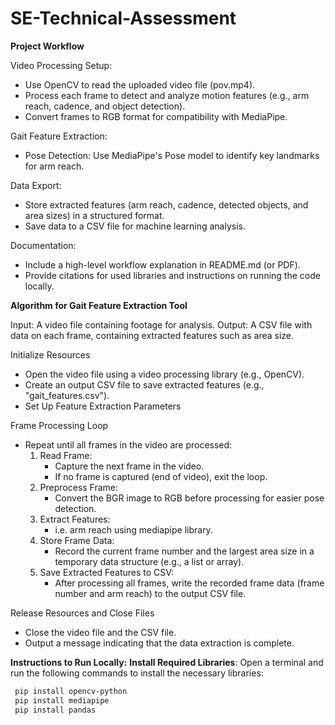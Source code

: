 # SE-Technical-Assessment

**Project Workflow**

Video Processing Setup:

- Use OpenCV to read the uploaded video file (pov.mp4).
- Process each frame to detect and analyze motion features (e.g., arm reach, cadence, and object detection).
- Convert frames to RGB format for compatibility with MediaPipe.

Gait Feature Extraction:

- Pose Detection: Use MediaPipe's Pose model to identify key landmarks for arm reach.

Data Export:

- Store extracted features (arm reach, cadence, detected objects, and area sizes) in a structured format.
- Save data to a CSV file for machine learning analysis.
  
Documentation:

- Include a high-level workflow explanation in README.md (or PDF).
- Provide citations for used libraries and instructions on running the code locally.
  

**Algorithm for Gait Feature Extraction Tool**

Input: A video file containing footage for analysis.
Output: A CSV file with data on each frame, containing extracted features such as area size.

Initialize Resources

- Open the video file using a video processing library (e.g., OpenCV).
- Create an output CSV file to save extracted features (e.g., "gait_features.csv").
- Set Up Feature Extraction Parameters

Frame Processing Loop

- Repeat until all frames in the video are processed:
    1) Read Frame:
       - Capture the next frame in the video.
       - If no frame is captured (end of video), exit the loop.
    2) Preprocess Frame:
       - Convert the BGR image to RGB before processing for easier pose detection.
    3) Extract Features:
       - i.e. arm reach using mediapipe library.
    5) Store Frame Data:
       - Record the current frame number and the largest area size in a temporary data structure (e.g., a list or array).
    6) Save Extracted Features to CSV:
       - After processing all frames, write the recorded frame data (frame number and arm reach) to the output CSV file.
        
Release Resources and Close Files

- Close the video file and the CSV file.
- Output a message indicating that the data extraction is complete.

**Instructions to Run Locally:**
**Install Required Libraries**:
   Open a terminal and run the following commands to install the necessary libraries:
  ```bash
   pip install opencv-python
   pip install mediapipe
   pip install pandas
